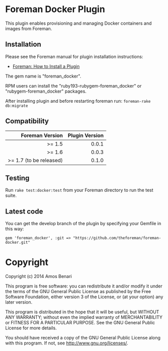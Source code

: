 # Foreman Docker Plugin

This plugin enables provisioning and managing Docker containers and images from Foreman.

## Installation

Please see the Foreman manual for plugin installation instructions:

* [Foreman: How to Install a Plugin](http://theforeman.org/manuals/latest/index.html#6.1InstallaPlugin)

The gem name is "foreman_docker".

RPM users can install the "ruby193-rubygem-foreman_docker" or "rubygem-foreman_docker" packages.

After installing plugin and before restarting foreman run:
`foreman-rake db:migrate`

## Compatibility

| Foreman Version | Plugin Version |
| ---------------:| --------------:|
| >=  1.5         | 0.0.1          |
| >=  1.6         | 0.0.3          |
| >=  1.7 (to be released) | 0.1.0 |

## Testing

Run `rake test:docker:test` from your Foreman directory to run the test suite.

## Latest code

You can get the develop branch of the plugin by specifying your Gemfile in this way:

    gem 'foreman_docker', :git => "https://github.com/theforeman/foreman-docker.git"

# Copyright

Copyright (c) 2014 Amos Benari

This program is free software: you can redistribute it and/or modify
it under the terms of the GNU General Public License as published by
the Free Software Foundation, either version 3 of the License, or
(at your option) any later version.

This program is distributed in the hope that it will be useful,
but WITHOUT ANY WARRANTY; without even the implied warranty of
MERCHANTABILITY or FITNESS FOR A PARTICULAR PURPOSE.  See the
GNU General Public License for more details.

You should have received a copy of the GNU General Public License
along with this program.  If not, see <http://www.gnu.org/licenses/>.
